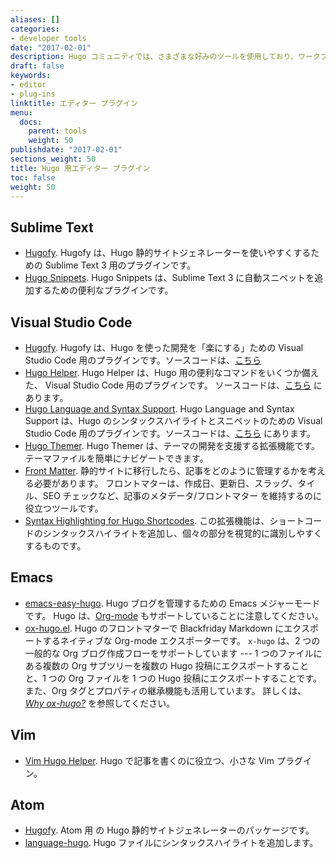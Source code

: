 ```yaml
---
aliases: []
categories:
- developer tools
date: "2017-02-01"
description: Hugo コミュニティでは、さまざまな好みのツールを使用しており、ワークフローの一部を自動化するために、最も人気のあるテキストエディター用のプラグインも開発しています。
draft: false
keywords:
- editor
- plug-ins
linktitle: エディター プラグイン
menu:
  docs:
    parent: tools
    weight: 50
publishdate: "2017-02-01"
sections_weight: 50
title: Hugo 用エディター プラグイン
toc: false
weight: 50
---
```


<!-- Description と全く同じ文章なので、コメントアウトした。by juggernautjp.
Hugo コミュニティでは、さまざまな好みのツールを使用しており、ワークフローの一部を自動化するために、最も人気のあるテキストエディター用のプラグインも開発しています。 -->

## Sublime Text

* [Hugofy](https://github.com/akmittal/Hugofy). Hugofy は、Hugo 静的サイトジェネレーターを使いやすくするための Sublime Text 3 用のプラグインです。
* [Hugo Snippets](https://packagecontrol.io/packages/Hugo%20Snippets). Hugo Snippets は、Sublime Text 3 に自動スニペットを追加するための便利なプラグインです。

## Visual Studio Code

* [Hugofy](https://marketplace.visualstudio.com/items?itemName=akmittal.hugofy). Hugofy は、Hugo を使った開発を「楽にする」ための Visual Studio Code 用のプラグインです。ソースコードは、[こちら](https://github.com/akmittal/hugofy-vscode) 
* [Hugo Helper](https://marketplace.visualstudio.com/items?itemName=rusnasonov.vscode-hugo). Hugo Helper は、Hugo 用の便利なコマンドをいくつか備えた、 Visual Studio Code 用のプラグインです。 ソースコードは、[こちら](https://github.com/rusnasonov/vscode-hugo) にあります。
* [Hugo Language and Syntax Support](https://marketplace.visualstudio.com/items?itemName=budparr.language-hugo-vscode). Hugo Language and Syntax Support は、Hugo のシンタックスハイライトとスニペットのための Visual Studio Code 用のプラグインです。ソースコードは、[こちら](https://github.com/budparr/language-hugo-vscode) にあります。
* [Hugo Themer](https://marketplace.visualstudio.com/items?itemName=eliostruyf.vscode-hugo-themer). Hugo Themer は、テーマの開発を支援する拡張機能です。 テーマファイルを簡単にナビゲートできます。
* [Front Matter](https://marketplace.visualstudio.com/items?itemName=eliostruyf.vscode-front-matter). 静的サイトに移行したら、記事をどのように管理するかを考える必要があります。 フロントマターは、作成日、更新日、スラッグ、タイル、SEO チェックなど、記事のメタデータ/フロントマター を維持するのに役立つツールです。
* [Syntax Highlighting for Hugo Shortcodes](https://github.com/kael-larkin/hugo-vscode-shortcode-syntax-highlighting). この拡張機能は、ショートコードのシンタックスハイライトを追加し、個々の部分を視覚的に識別しやすくするものです。

## Emacs

* [emacs-easy-hugo](https://github.com/masasam/emacs-easy-hugo). Hugo ブログを管理するための Emacs メジャーモードです。 Hugo は、[Org-mode][formats] もサポートしていることに注意してください。
* [ox-hugo.el](https://ox-hugo.scripter.co). Hugo のフロントマターで Blackfriday Markdown にエクスポートするネイティブな Org-mode エクスポーターです。 `x-hugo` は、2 つの一般的な Org ブログ作成フローをサポートしています --- 1 つのファイルにある複数の Org サブツリーを複数の Hugo 投稿にエクスポートすることと、1 つの Org ファイルを 1 つの Hugo 投稿にエクスポートすることです。また、Org タグとプロパティの継承機能も活用しています。 詳しくは、 [*Why ox-hugo?*](https://ox-hugo.scripter.co/doc/why-ox-hugo/) を参照してください。

## Vim

* [Vim Hugo Helper](https://github.com/robertbasic/vim-hugo-helper). Hugo で記事を書くのに役立つ、小さな Vim プラグイン。

## Atom

* [Hugofy](https://atom.io/packages/hugofy). Atom 用 の Hugo 静的サイトジェネレーターのパッケージです。
* [language-hugo](https://atom.io/packages/language-hugo). Hugo ファイルにシンタックスハイライトを追加します。

[formats]: /content-management/formats/
